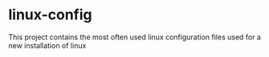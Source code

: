 # linux-config
This project contains the most often used linux configuration files used for a new installation of linux
